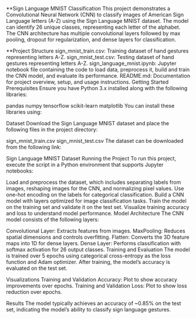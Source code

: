 **Sign Language MNIST Classification
This project demonstrates a Convolutional Neural Network (CNN) to classify images of American Sign Language letters (A-Z) using the Sign Language MNIST dataset. The model can identify 26 unique classes, representing each letter of the alphabet. The CNN architecture has multiple convolutional layers followed by max pooling, dropout for regularization, and dense layers for classification.

**Project Structure
sign_mnist_train.csv: Training dataset of hand gestures representing letters A-Z.
sign_mnist_test.csv: Testing dataset of hand gestures representing letters A-Z.
sign_language_mnist.ipynb: Jupyter notebook file containing the code to load data, preprocess it, build and train the CNN model, and evaluate its performance.
README.md: Documentation for project overview, setup, and usage instructions.
Getting Started
Prerequisites
Ensure you have Python 3.x installed along with the following libraries:

pandas
numpy
tensorflow
scikit-learn
matplotlib
You can install these libraries using:

Dataset
Download the Sign Language MNIST dataset and place the following files in the project directory:

sign_mnist_train.csv
sign_mnist_test.csv
The dataset can be downloaded from the following link:

Sign Language MNIST Dataset
Running the Project
To run this project, execute the script in a Python environment that supports Jupyter notebooks:

Load and preprocess the dataset, which includes separating labels from images, reshaping images for the CNN, and normalizing pixel values.
Use one-hot encoding on the labels for categorical classification.
Build a CNN model with layers optimized for image classification tasks.
Train the model on the training set and validate it on the test set.
Visualize training accuracy and loss to understand model performance.
Model Architecture
The CNN model consists of the following layers:

Convolutional Layer: Extracts features from images.
MaxPooling: Reduces spatial dimensions and controls overfitting.
Flatten: Converts the 3D feature maps into 1D for dense layers.
Dense Layer: Performs classification with softmax activation for 26 output classes.
Training and Evaluation
The model is trained over 5 epochs using categorical cross-entropy as the loss function and Adam optimizer. After training, the model’s accuracy is evaluated on the test set.

Visualizations
Training and Validation Accuracy: Plot to show accuracy improvements over epochs.
Training and Validation Loss: Plot to show loss reduction over epochs.

Results
The model typically achieves an accuracy of ~0.85% on the test set, indicating the model’s ability to classify sign language gestures.
